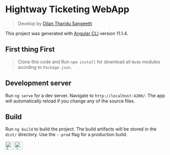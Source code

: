 # Hightway Ticketing WebApp

> Develop by [Dilan Tharidu Sangeeth](https://github.com/sriThariduSangeeth)

This project was generated with [Angular CLI](https://github.com/angular/angular-cli) version 11.1.4.

## First thing First

> Clone this code and Run `npm install` for download all `Node` modules acording to `Package.json`.

## Development server

Run `ng serve` for a dev server. Navigate to `http://localhost:4200/`. The app will automatically reload if you change any of the source files.

## Build

Run `ng build` to build the project. The build artifacts will be stored in the `dist/` directory. Use the `--prod` flag for a production build.


<img src="https://angular.io/assets/images/logos/angular/angular.svg" alt="Angular" height="25">
<img src="https://jwt.io/img/pic_logo.svg" alt="Jwt" height="25">
